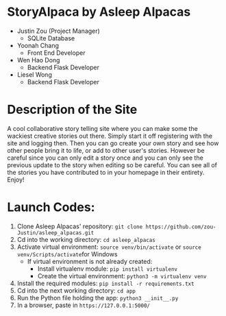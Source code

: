 # StoryAlpaca by Asleep Alpacas

* Justin Zou (Project Manager)
  * SQLite Database
* Yoonah Chang
  * Front End Developer
* Wen Hao Dong
  * Backend Flask Developer
* Liesel Wong
  * Backend Flask Developer

# Description of the Site
A cool collaborative story telling site where you can make some the wackiest creative stories out there.
Simply start it off registering with the site and logging then. Then you can go create your own story and see how other people bring it to life, or add to other user's stories.
However be careful since you can only edit a story once and you can only see the previous update to the story when editing so be careful. You can see all of the stories you have contributed to in your homepage in their entirety. Enjoy!




# Launch Codes:

1. Clone Asleep Alpacas' repository: `git clone https://github.com/zou-Justin/asleep_alpacas.git`
2. Cd into the working directory: `cd asleep_alpacas`
3. Activate virtual environment: `source venv/bin/activate` or `source venv/Scripts/activate`for Windows
     - If virtual environment is not already created:
        - Install virtualenv module: `pip install virtualenv`
        - Create the virtual environment: `python3 -m virtualenv venv`
5. Install the required modules: `pip install -r requirements.txt`
6. Cd into the next working directory: `cd app`
7. Run the Python file holding the app: `python3 __init__.py`
8. In a browser, paste in `https://127.0.0.1:5000/`
